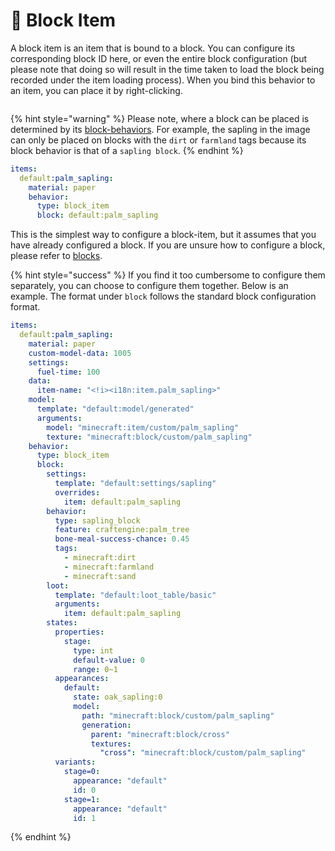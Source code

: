 # 🧱 Block Item

A block item is an item that is bound to a block. You can configure its corresponding block ID here, or even the entire block configuration (but please note that doing so will result in the time taken to load the block being recorded under the item loading process). When you bind this behavior to an item, you can place it by right-clicking.

<figure><img src="https://content.gitbook.com/content/OgvQ1fEJPROp7131PPlK/blobs/0g6l5DAJuu3yiN1h9X0I/image.png" alt=""><figcaption></figcaption></figure>

{% hint style="warning" %}
Please note, where a block can be placed is determined by its [block-behaviors](../../blocks/block-behaviors "mention"). For example, the sapling in the image can only be placed on blocks with the `dirt` or `farmland` tags because its block behavior is that of a `sapling block`.
{% endhint %}

```yaml
items:
  default:palm_sapling:
    material: paper
    behavior:
      type: block_item
      block: default:palm_sapling
```

This is the simplest way to configure a block-item, but it assumes that you have already configured a block. If you are unsure how to configure a block, please refer to [blocks](../../blocks "mention").

{% hint style="success" %}
If you find it too cumbersome to configure them separately, you can choose to configure them together. Below is an example. The format under `block` follows the standard block configuration format.

```yaml
items:
  default:palm_sapling:
    material: paper
    custom-model-data: 1005
    settings:
      fuel-time: 100
    data:
      item-name: "<!i><i18n:item.palm_sapling>"
    model:
      template: "default:model/generated"
      arguments:
        model: "minecraft:item/custom/palm_sapling"
        texture: "minecraft:block/custom/palm_sapling"
    behavior:
      type: block_item
      block:
        settings:
          template: "default:settings/sapling"
          overrides:
            item: default:palm_sapling
        behavior:
          type: sapling_block
          feature: craftengine:palm_tree
          bone-meal-success-chance: 0.45
          tags:
            - minecraft:dirt
            - minecraft:farmland
            - minecraft:sand
        loot:
          template: "default:loot_table/basic"
          arguments:
            item: default:palm_sapling
        states:
          properties:
            stage:
              type: int
              default-value: 0
              range: 0~1
          appearances:
            default:
              state: oak_sapling:0
              model:
                path: "minecraft:block/custom/palm_sapling"
                generation:
                  parent: "minecraft:block/cross"
                  textures:
                    "cross": "minecraft:block/custom/palm_sapling"
          variants:
            stage=0:
              appearance: "default"
              id: 0
            stage=1:
              appearance: "default"
              id: 1
```

{% endhint %}

